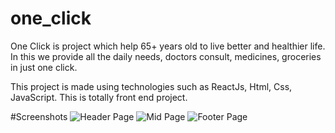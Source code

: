 # one_click
One Click is project which help 65+ years old to live better and healthier life.
In this we provide all the daily needs, doctors consult, medicines, groceries in just one click.

This project is made using technologies such as ReactJs, Html, Css, JavaScript. This is totally front end project.

#Screenshots
![Header Page](https://user-images.githubusercontent.com/84676757/141069473-23d4d467-0488-4829-bf07-3d6193bc9c3b.png)
![Mid Page](https://user-images.githubusercontent.com/84676757/141069697-55c96c28-48a9-4d54-996b-74985f8aceaa.png)
![Footer Page](https://user-images.githubusercontent.com/84676757/141069733-a9842081-aab5-4811-9f0e-01f29f03747e.png)
